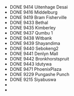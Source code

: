 - DONE 9414	Uitenhage Desai
- DONE 9416	Middelburg
- DONE 9419	Bram Fisherville
- DONE 9433	Bethal
- DONE 9435	Kimberley
- DONE 9437	Qumbu 1
- DONE 9438	Witbank
- DONE 9439	Shayandima
- DONE 9440	Sebokeng2
- DONE 9441	Denlyn Mall
- DONE 9442	Bronkhorstspruit
- DONE 9443	Idutywa
- DONE 9471	PhoenixPlaza
- DONE 9229	Pungashe Punch
- DONE 9215	Siyabuswa
-
-
